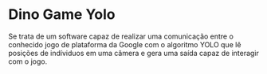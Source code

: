 # **Dino Game Yolo**

Se trata de um software capaz de realizar uma comunicação entre o conhecido jogo
de plataforma da Google com o algoritmo YOLO que lê posições de indíviduos em uma
câmera e gera uma saída capaz de interagir com o jogo.
